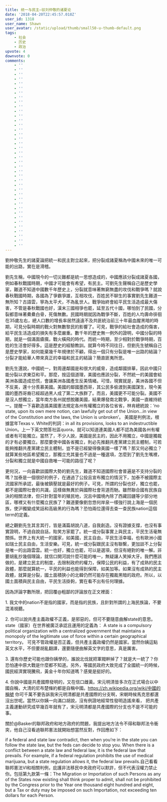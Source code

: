 ```yaml
---
title: 统一与民主—驳刘仲敬的诸夏论
date: '2018-04-20T22:45:57.018Z'
user_id: 1318
user_name: Shawn
user_avatar: /static/upload/thumb/small50-u-thumb-default.png
tags:
    - 社会
    - 历史
    - 政治
upvote: 4
downvote: 0
comments:
    - ''
    - ''
    - ''
    - ''
    - ''
    - ''
    - ''
    - ''
    - ''
    - ''
    - ''
    - ''
    - ''
    - ''
    - ''
    - ''
    - ''
    - ''
    - ''
    - ''
    - ''
    - ''
    - ''
    - ''
    - ''
    - ''
    - ''
    - ''
    - ''
    - ''
    - ''
    - ''
    - ''
    - ''
    - ''
    - ''
    - ''
    - ''
    - ''
    - ''
---
```


劉仲敬先生的諸夏論把統一和民主對立起來，把分裂成諸夏稱為中國未來的唯一可能的出路，實在是滑稽。

劉先生稱，中國現今的一切災難都是統一思想造成的，中國應該分裂成諸夏各國，例如春秋戰國時期，中國才可能會有希望，有民主。可劉先生聲稱自己是歷史學家，難道不知道中國數千年歷史上，分裂就意味著無窮無盡的攻伐和戰爭嗎？就說春秋戰國時期，各國為了爭霸爭雄，互相攻伐，百姓民不聊生的事實劉先生難道一無所知？古語雲，寧為太平犬，不為亂世人。戰爭始終會給平民生活造成最大傷害，不管是春秋戰國也好，漢末三國相爭也罷，延至五代十國，哪怕到了民國，分裂都意味著纍纍白骨，死傷無數。民國時期就因為戰爭不斷，百姓的人均壽命徘徊在35歲左右，總人口數的增長率居然遠遠不及共匪統治前三十年最血腥黑暗的時期，可見分裂時期的戰火對無數黎民的影響了。可見，戰爭的給社會造成的傷害，給平民生活造成的損失有多麼嚴重。數千年的歷史無一例外的證明，中國分裂的時期，就是一個滿面瘡痍，戰火橫飛的時代。而統一時期，至少相對於戰爭時期，百姓的生活會好得多。這是歷史的經驗教訓。就算今時不同往日，但劉先生號稱自己是歷史學家，如何能棄幾千年規律於不顧，得出一個只有分裂是唯一出路的結論？分裂才能給華人帶來真正的幸福和民主的結論？簡直匪夷所思。

劉先生還說，中國統一，對周邊鄰國是和很大的威脅，造成鄰國排華，因此中國只能分裂以求東亞和平。那麼，按這個道理，美國也應該分裂，不然統一的美國會給美洲各國造成恐慌，會讓美洲各國產生反美情緒。可惜，現實就是，美洲各國不但不反美，還十分羨慕美國。美國的鄰國墨西哥，其公民多偷渡到美國謀生，現今美國的墨西哥裔已經超過黑人成了第二大族群了。而且，美國更不可能分裂。美國不是沒人想獨立，當年南方各州就想脫離美國，結果爆發南北戰爭，美國一直維持統一。提醒一下喜歡造謠美國憲法規定各州有權獨立的各位省省，林肯總統說：‘no state, upon its own mere notion, can lawfully get out of the Union…in view of the Constitution and the laws, the Union is unbroken’。 美國是判例法，根據當年Texas v. White的判詞：in all its provisions, looks to an indestructible Union。上一下英文問答社區quora，就可以知道連美國人都不認為美國各州有權或者有可能獨立。當然了，不少人說，美國是民主的，因此不用獨立，中國是獨裁的才有必要獨立。那麼要使中國各省獨立，則必先推翻共產黨建立民主體制，可若能夠推翻共產黨建立民主體制，豈不是已經變得像美國一樣了嗎？那又何必獨立？就算某些地區希望獨立，那獨立充其量也不過是一種選項，怎麼到了劉先生嘴裡，分裂和獨立就是中國自救唯一可能的路徑了呢？

更何況，一向喜歡談國際大勢的劉先生，難道不知道國際社會普遍是不支持分裂的嗎？加泰是一個很好的例子，在通過了公投且宣布獨立的情況下，加泰不被國際主流國家所承認，最後被鎮壓就是最好的例子。可見，所謂的分裂也好，獨立也罷，都不是國際社會的共識，這樣做無異於與國際社會背道而馳。雖然聯合國有民族自決的相關法律，但只針對當年的殖民地，況且中國境內除了西藏回疆等少部分地區，哪裡又有什麼獨立民族了？難道要像劉忽悠何岸泉一樣強行說上海是一個民族，使沪獨變成笑話和高級黑的行為嗎？恐怕兩位還得去查一查民族nation這個term的定義。

總之觀劉先生其言其行，皆是滿篇胡說八道，自我創造。沒有證據支撐，也沒有事實證明，不過自說自話，貽笑方家罷了。統一或分裂事實上與民主，平民生活毫無關係。世界上有大統一的國家，如美國，民主自由，平民生活幸福，也有歐洲小國如瑞士民主自由，生活安樂。可見，統一或分裂跟民主沒有聯繫，更加談不上分裂是唯一的出路雲雲。統一也好，獨立也罷，可以是選項，但沒有絕對的唯一解。非要胡亂抄幾個理論，就信口開河說什麼可能的唯一，無疑讓人笑掉大牙。我們應該做的，是建立民主的制度，去限制政府的權力，保障公民的利益，有了成熟的民主政體，那麼就算統一，平民的利益也能得到保障，如美加等。如果沒有成熟的民主政體，就算是分裂，國土面積狹小的北韓仍然可能存在獨裁黑暗的政府。所以，以國土面積與民主自由，平民生活掛鉤，實在看不出有任何理據。

  

  

  

因為評論字數所限，把回覆@粗鄙的評論放在正文裡面：

1\. 我文中的nation不是指的國家，而是指的民族，且針對所謂的上海民族論，不要混淆視聽。

2\. 你可以說共產主義政權不正義，是邪惡的，但可不要隨意曲解state的意思。state（國家）在世界被廣泛承認且運用的定義為： A state is a compulsory political organization with a centralized government that maintains a monopoly of the legitimate use of force within a certain geographical territory。 可見不管政權是否正義，但共產主義政權仍然是國家。當然你姨這點英文水平，不但要胡亂翻譯，還要隨便曲解英文字的意思，真是厲害。

3. 還有你歷史可能也跟你姨學的，誰說北伐就把軍閥幹掉了？就是大一統了？你恐怕連中原大戰是什麼都不知道。另外，等國民政府大致完成了全國統一的時候，國民經濟實現騰飛，黃金十年你知道嗎？感覺是挺好的。

4\. 你說中國是共產國際發明的，又在信口雌黃。宋元明清皆多次在正式場合以中國自稱，大清的尼布楚條約都是自稱中國。https://zh.wikipedia.org/wiki/中國的稱號 你可千萬不要告訴我宋元明清都是共產國際的分支啊，宋朝時候馬克思都還沒出世呢。當然以你姨一向滿口胡說，沒有例證地經常性發明造謠來看， 把共產主義運動研究成早幾百年就有了，宋元明清都是共產國際的分支也不是不可能的事。

  

關於@Basker的聯邦政府和地方政府的問題，我提出地方法令不得和聯邦法令衝突，他自己沒看過聯邦憲法就開始想當然反對，作回應如下：

if a federal and state law contradict, then when you’re in the state you can follow the state law, but the feds can decide to stop you. When there is a conflict between a state law and federal law, it is the federal law that prevails. For example, if a federal regulation prohibits the use of medical marijuana, but a state regulation allows it, the federal law prevails.自己看看聯邦憲法VI和相關判例，庇護非法移民中央政府可以默許，但不代表沒權力禁止你。包括第九款第一條：The Migration or Importation of such Persons as any of the States now existing shall think proper to admit, shall not be prohibited by the Congress prior to the Year one thousand eight hundred and eight, but a Tax or duty may be imposed on such Importation, not exceeding ten dollars for each Person.
